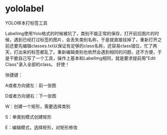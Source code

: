 # yololabel
YOLO样本打标签工具

LabelImg使用Yolo格式的时候被坑了，类别不能正常的保存，打开前后图片的时候，遇到已经打过标签的图片，会丢失类别名称，于是就直接挂掉了，重新打开之前还要先编辑classes.txt以保证有足够的class名称，还容易class错位，忙了两天，打出来的标签都乱了。重新编辑类别也依然会遇到相同的问题，还不方便，于是干脆自己写了一个工具，操作上基本和LabelImg相同，就是要求提前用"Edit Class"录入全部的class。
好使！

快捷键：

A或者方向键左：前一张图

D或者方向键右：下一张图

W：创建一个矩形，需要选择类别

S：单类别模式创建矩形

E：编辑模式，选择矩形，对矩形修改
